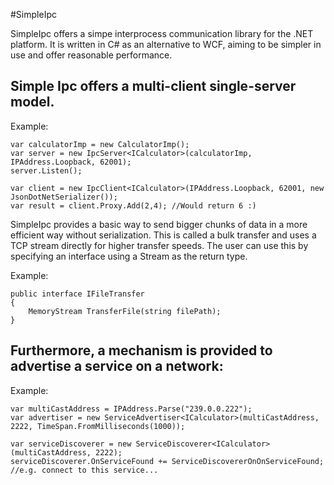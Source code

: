 #SimpleIpc

SimpleIpc offers a simpe interprocess communication library for the .NET platform.
It is written in C# as an alternative to WCF, aiming to be simpler in use and offer reasonable performance.

Simple Ipc offers a multi-client single-server model.
----------------------------------------------------------------------------------------------------------------------

Example: 

    var calculatorImp = new CalculatorImp();
    var server = new IpcServer<ICalculator>(calculatorImp, IPAddress.Loopback, 62001);
    server.Listen();
    
    var client = new IpcClient<ICalculator>(IPAddress.Loopback, 62001, new JsonDotNetSerializer());
    var result = client.Proxy.Add(2,4); //Would return 6 :)

SimpleIpc provides a basic way to send bigger chunks of data in a more efficient way without serialization.
This is called a bulk transfer and uses a TCP stream directly for higher transfer speeds.
The user can use this by specifying an interface using a Stream as the return type.

Example:
            
    public interface IFileTransfer
    {
        MemoryStream TransferFile(string filePath);
    }

Furthermore, a mechanism is provided to advertise a service on a network:
----------------------------------------------------------------------------------------------------------------------

Example:

    var multiCastAddress = IPAddress.Parse("239.0.0.222");
    var advertiser = new ServiceAdvertiser<ICalculator>(multiCastAddress, 2222, TimeSpan.FromMilliseconds(1000));
    
    var serviceDiscoverer = new ServiceDiscoverer<ICalculator>(multiCastAddress, 2222);    
    serviceDiscoverer.OnServiceFound += ServiceDiscovererOnOnServiceFound; //e.g. connect to this service...
